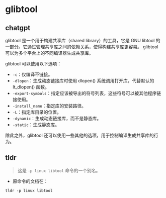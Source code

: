 # glibtool 
## chatgpt 
glibtool 是一个用于构建共享库（shared library）的工具，它是 GNU libtool 的一部分。它通过管理共享库之间的依赖关系，使得构建共享库更容易。 glibtool 可以为多个平台上的不同编译器生成共享库。

glibtool 可以使用以下选项：

- `-c`：仅编译不链接。
- `-dlopen`：生成动态链接库时使用 dlopen() 系统调用打开库，代替默认的 lt_dlopen() 函数。
- `-export-symbols`：指定应该被导出的符号列表，这些符号可以被其他程序链接使用。
- `-install_name`：指定库的安装路径。
- `-L`：指定库目录的位置。
- `-dynamic`：生成动态链接库，而不是静态库。
- `-static`：生成静态库。

除此之外，glibtool 还可以使用一些其他的选项，用于控制编译生成共享库的行为。 

## tldr 
 
> 这是 `-p linux libtool` 命令的一个别名。

- 原命令的文档在：

`tldr -p linux libtool`
